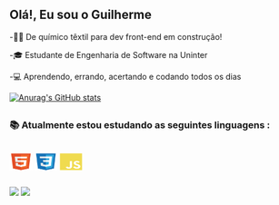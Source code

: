 ## Olá!, Eu sou o Guilherme

 <p>-👨‍🔬 De químico têxtil para dev front-end em construção!</p>
 <p>-🎓 Estudante de Engenharia de Software na Uninter</p>
 <p>-💻 Aprendendo, errando, acertando e codando todos os dias</p>

[![Anurag's GitHub stats](https://github-readme-stats.vercel.app/api?username=1Guigo&hide=prs&count_private=true&show_icons=true&theme=city_lights)](https://github.com/1Guigo/github-readme-stats)
## <h3>📚 Atualmente estou estudando as seguintes linguagens : </h3>
<div style="display: inline_block"><br>
 <img align="center" alt="Rafa-HTML" height="30" width="40" src="https://raw.githubusercontent.com/devicons/devicon/master/icons/html5/html5-original.svg">
 <img align="center" alt="Rafa-CSS" height="30" width="40" src="https://raw.githubusercontent.com/devicons/devicon/master/icons/css3/css3-original.svg">
 <img align="center" alt="Rafa-Js" height="30" width="40" src="https://raw.githubusercontent.com/devicons/devicon/master/icons/javascript/javascript-plain.svg">
</div>

##

<div>
  <a href = "mailto:luizguilhermepe1@gmail.com"><img src="https://img.shields.io/badge/-Gmail-%23333?style=for-the-badge&logo=gmail&logoColor=white" target="_blank"></a>
  <a href="https://www.linkedin.com/in/luizguilhermemp/" target="_blank"><img src="https://img.shields.io/badge/-LinkedIn-%230077B5?style=for-the-badge&logo=linkedin&logoColor=white" target="_blank"></a>
</div>
